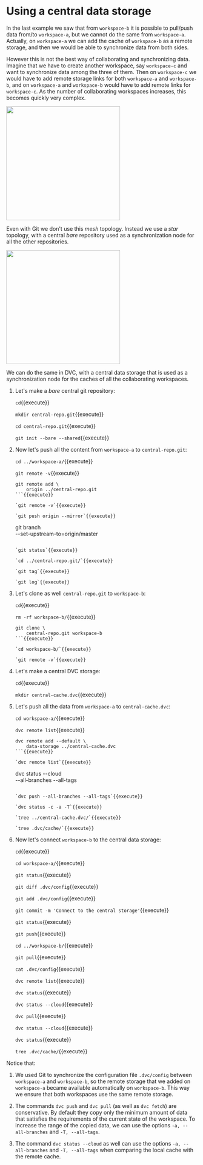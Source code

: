 # Using a central data storage

In the last example we saw that from `workspace-b` it is possible to
pull/push data from/to `workspace-a`, but we cannot do the same from
`workspace-a`. Actually, on `workspace-a` we can add the cache of
`workspace-b` as a remote storage, and then we would be able to
synchronize data from both sides.

However this is not the best way of collaborating and synchronizing
data. Imagine that we have to create another workspace, say
`workspace-c` and want to synchronize data among the three of
them. Then on `workspace-c` we would have to add remote storage links
for both `workspace-a` and `workspace-b`, and on `workspace-a` and
`workspace-b` would have to add remote links for `workspace-c`. As the
number of collaborating workspaces increases, this becomes quickly
very complex.

<img src="/dashohoxha/courses/dvc/basics-sharing/assets/mesh-network.png" width="300"/>

Even with Git we don't use this _mesh_ topology. Instead we use a
_star_ topology, with a central _bare_ repository used as a
synchronization node for all the other repositories.

<img src="/dashohoxha/courses/dvc/basics-sharing/assets/star-network.png" width="300"/>

We can do the same in DVC, with a central data storage that is used as
a synchronization node for the caches of all the collaborating
workspaces.

1. Let's make a _bare_ central git repository:

   `cd`{{execute}}
   
   `mkdir central-repo.git`{{execute}}
   
   `cd central-repo.git`{{execute}}
   
   `git init --bare --shared`{{execute}}
   
2. Now let's push all the content from `workspace-a` to
   `central-repo.git`:
   
   `cd ../workspace-a/`{{execute}}
   
   `git remote -v`{{execute}}
   
   ```
   git remote add \
       origin ../central-repo.git
   ```{{execute}}
   
   `git remote -v`{{execute}}
   
   `git push origin --mirror`{{execute}}
   
   ```
   git branch \
       --set-upstream-to=origin/master
   ```{{execute}}
   
   `git status`{{execute}}
   
   `cd ../central-repo.git/`{{execute}}
   
   `git tag`{{execute}}
   
   `git log`{{execute}}
   
3. Let's clone as well `central-repo.git` to `workspace-b`:
   
   `cd`{{execute}}
   
   `rm -rf workspace-b/`{{execute}}
   
   ```
   git clone \
       central-repo.git workspace-b
   ```{{execute}}
   
   `cd workspace-b/`{{execute}}

   `git remote -v`{{execute}}

4. Let's make a central DVC storage:

   `cd`{{execute}}
   
   `mkdir central-cache.dvc`{{execute}}
   
5. Let's push all the data from `workspace-a` to
   `central-cache.dvc`:
   
   `cd workspace-a/`{{execute}}
   
   `dvc remote list`{{execute}}
   
   ```
   dvc remote add --default \
       data-storage ../central-cache.dvc
   ```{{execute}}
   
   `dvc remote list`{{execute}}
   
   ```
   dvc status --cloud \
       --all-branches --all-tags
   ```{{execute}}
   
   `dvc push --all-branches --all-tags`{{execute}}
   
   `dvc status -c -a -T`{{execute}}
   
   `tree ../central-cache.dvc/`{{execute}}
   
   `tree .dvc/cache/`{{execute}}
   
6. Now let's connect `workspace-b` to the central data storage:
 
   `cd`{{execute}}
   
   `cd workspace-a/`{{execute}}
   
   `git status`{{execute}}
   
   `git diff .dvc/config`{{execute}}
   
   `git add .dvc/config`{{execute}}
   
   `git commit -m 'Connect to the central storage'`{{execute}}
   
   `git status`{{execute}}
   
   `git push`{{execute}}
   
   `cd ../workspace-b/`{{execute}}
   
   `git pull`{{execute}}
   
   `cat .dvc/config`{{execute}}
   
   `dvc remote list`{{execute}}
   
   `dvc status`{{execute}}
   
   `dvc status --cloud`{{execute}}
   
   `dvc pull`{{execute}}
   
   `dvc status --cloud`{{execute}}
   
   `dvc status`{{execute}}
   
   `tree .dvc/cache/`{{execute}}
   

Notice that:

1. We used Git to synchronize the configuration file `.dvc/config`
   between `workspace-a` and `workspace-b`, so the remote storage that
   we added on `workspace-a` became available automatically on
   `workspace-b`. This way we ensure that both workspaces use the same
   remote storage.

2. The commands `dvc push` and `dvc pull` (as well as `dvc fetch`) are
   conservative. By default they copy only the minimum amount of data
   that satisfies the requirements of the current state of the
   workspace. To increase the range of the copied data, we can use the
   options `-a, --all-branches` and `-T, --all-tags`.
   
3. The command `dvc status --cloud` as well can use the options
   `-a, --all-branches` and `-T, --all-tags` when comparing the local
   cache with the remote cache.
